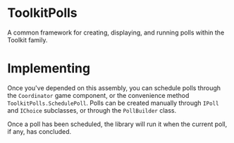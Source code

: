 ﻿# ToolkitPolls

A common framework for creating, displaying, and running polls within the Toolkit family.

# Implementing

Once you've depended on this assembly, you can schedule polls through the `Coordinator`
game component, or the convenience method `ToolkitPolls.SchedulePoll`. Polls can be created
manually through `IPoll` and `IChoice` subclasses, or through the `PollBuilder` class.

Once a poll has been scheduled, the library will run it when the current poll, if any, has
concluded.
